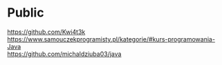 # Public
https://github.com/Kwi4t3k <br>
https://www.samouczekprogramisty.pl/kategorie/#kurs-programowania-Java <br>
https://github.com/michaldziuba03/java
